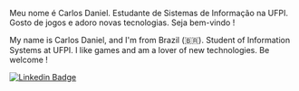 Meu nome é Carlos Daniel. Estudante de Sistemas de Informação na UFPI. Gosto de jogos e adoro novas tecnologias. Seja bem-vindo !

My name is Carlos Daniel, and I'm from Brazil (🇧🇷). Student of Information Systems at UFPI. I like games and am a lover of new technologies. Be welcome !

[![Linkedin Badge](https://img.shields.io/badge/-LinkedIn-blue?style=flat-square&logo=Linkedin&logoColor=white&link=https://www.linkedin.com/in/carlos-daniel-17a320196)](https://www.linkedin.com/in/carlos-daniel-17a320196)


<!--
**cdanielss/cdanielss** is a ✨ _special_ ✨ repository because its `README.md` (this file) appears on your GitHub profile.

Here are some ideas to get you started:

- 🔭 I’m currently working on ...
- 🌱 I’m currently learning ...
- 👯 I’m looking to collaborate on ...
- 🤔 I’m looking for help with ...
- 💬 Ask me about ...
- 📫 How to reach me: ...
- 😄 Pronouns: ...
- ⚡ Fun fact: ...
-->
